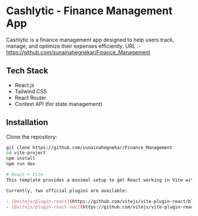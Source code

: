
# Cashlytic - Finance Management App
Cashlytic is a finance management app designed to help users track, manage, and optimize their expenses efficiently. 
URL :- https://github.com/sunainahegnekar/Finance_Management

## Tech Stack
- React.js
- Tailwind CSS
- React Router
- Context API (for state management)

## Installation
Clone the repository:
```sh
git clone https://github.com/sunainahegnekar/Finance_Management
cd vite-project
npm install
npm run dev

# React + Vite
This template provides a minimal setup to get React working in Vite with HMR and some ESLint rules.

Currently, two official plugins are available:

- [@vitejs/plugin-react](https://github.com/vitejs/vite-plugin-react/blob/main/packages/plugin-react/README.md) uses [Babel](https://babeljs.io/) for Fast Refresh
- [@vitejs/plugin-react-swc](https://github.com/vitejs/vite-plugin-react-swc) uses [SWC](https://swc.rs/) for Fast Refresh

